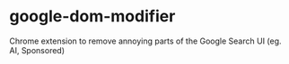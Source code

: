 # google-dom-modifier
Chrome extension to remove annoying parts of the Google Search UI (eg. AI, Sponsored)
